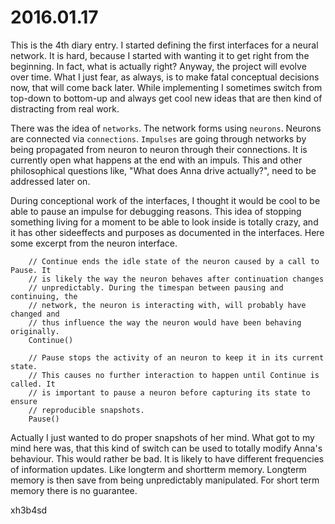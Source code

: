# 2016.01.17
This is the 4th diary entry. I started defining the first interfaces for a
neural network. It is hard, because I started with wanting it to get right from
the beginning. In fact, what is actually right? Anyway, the project will evolve
over time. What I just fear, as always, is to make fatal conceptual decisions
now, that will come back later. While implementing I sometimes switch from
top-down to bottom-up and always get cool new ideas that are then kind of
distracting from real work.

There was the idea of `networks`. The network forms using `neurons`. Neurons
are connected via `connections`. `Impulses` are going through networks by being
propagated from neuron to neuron through their connections. It is currently
open what happens at the end with an impuls. This and other philosophical
questions like, "What does Anna drive actually?", need to be addressed later
on.

During conceptional work of the interfaces, I thought it would be cool to be
able to pause an impulse for debugging reasons. This idea of stopping something
living for a moment to be able to look inside is totally crazy, and it has
other sideeffects and purposes as documented in the interfaces. Here some
excerpt from the neuron interface.

```
	// Continue ends the idle state of the neuron caused by a call to Pause. It
	// is likely the way the neuron behaves after continuation changes
	// unpredictably. During the timespan between pausing and continuing, the
	// network, the neuron is interacting with, will probably have changed and
	// thus influence the way the neuron would have been behaving originally.
	Continue()
```

```
	// Pause stops the activity of an neuron to keep it in its current state.
	// This causes no further interaction to happen until Continue is called. It
	// is important to pause a neuron before capturing its state to ensure
	// reproducible snapshots.
	Pause()
```

Actually I just wanted to do proper snapshots of her mind. What got to my mind
here was, that this kind of switch can be used to totally modify Anna's
behaviour. This would rather be bad. It is likely to have different frequencies
of information updates. Like longterm and shortterm memory. Longterm memory is
then save from being unpredictably manipulated. For short term memory there is
no guarantee.

xh3b4sd
